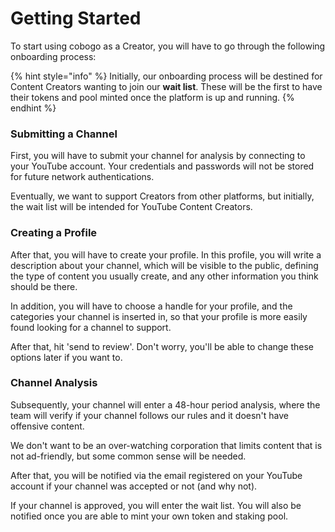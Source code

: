 # Getting Started

To start using cobogo as a Creator, you will have to go through the following onboarding process:

{% hint style="info" %}
Initially, our onboarding process will be destined for Content Creators wanting to join our **wait list**. These will be the first to have their tokens and pool minted once the platform is up and running.
{% endhint %}

### Submitting a Channel

First, you will have to submit your channel for analysis by connecting to your YouTube account. Your credentials and passwords will not be stored for future network authentications.

Eventually, we want to support Creators from other platforms, but initially, the wait list will be intended for YouTube Content Creators.

### Creating a Profile

After that, you will have to create your profile. In this profile, you will write a description about your channel, which will be visible to the public, defining the type of content you usually create, and any other information you think should be there.

In addition, you will have to choose a handle for your profile, and the categories your channel is inserted in, so that your profile is more easily found looking for a channel to support.

After that, hit 'send to review'. Don't worry, you'll be able to change these options later if you want to.

### Channel Analysis

Subsequently, your channel will enter a 48-hour period analysis, where the team will verify if your channel follows our rules and it doesn't have offensive content.&#x20;

We don't want to be an over-watching corporation that limits content that is not ad-friendly, but some common sense will be needed.&#x20;

After that, you will be notified via the email registered on your YouTube account if your channel was accepted or not (and why not).&#x20;

If your channel is approved, you will enter the wait list. You will also be notified once you are able to mint your own token and staking pool.




